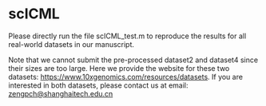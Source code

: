 # scICML

Please directly run the file scICML_test.m to reproduce the results for all real-world datasets in our manuscript.

Note that we cannot submit the pre-processed dataset2 and dataset4 since their sizes are too large. Here we provide the website for these two datasets:
https://www.10xgenomics.com/resources/datasets. If you are interested in both datasets, please contact us at email: zengpch@shanghaitech.edu.cn

